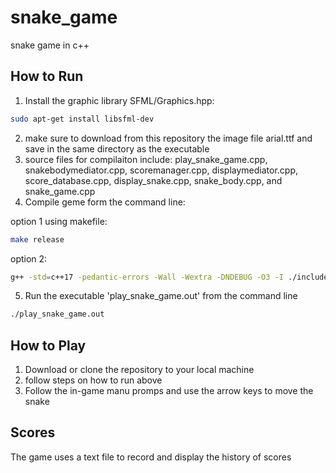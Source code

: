 # snake_game
snake game in c++

## How to Run
1. Install the graphic library SFML/Graphics.hpp:
```sh
sudo apt-get install libsfml-dev
```
2. make sure to download from this repository the image file arial.ttf and save in the same directory as the executable
3. source files for compilaiton include:
play_snake_game.cpp, snakebodymediator.cpp, scoremanager.cpp, displaymediator.cpp, score_database.cpp, display_snake.cpp, snake_body.cpp, and snake_game.cpp
5. Compile geme form the command line:

option 1 using makefile:
```sh
make release
```
option 2:
```sh
g++ -std=c++17 -pedantic-errors -Wall -Wextra -DNDEBUG -O3 -I ./include test/play_snake_game.cpp src/snakebodymediator.cpp src/scoremanager.cpp src/displaymediator.cpp src/score_database.cpp src/display_snake.cpp src/snake_body.cpp src/snake_game.cpp -o play_snake_game.out -lsfml-graphics -lsfml-window -lsfml-system
```
5. Run the executable 'play_snake_game.out' from the command line
```sh
./play_snake_game.out
```
## How to Play
1.  Download or clone the repository to your local machine
2.  follow steps on how to run above
6.  Follow the in-game manu promps and use the arrow keys to move the snake

## Scores
The game uses a text file to record and display the history of scores
